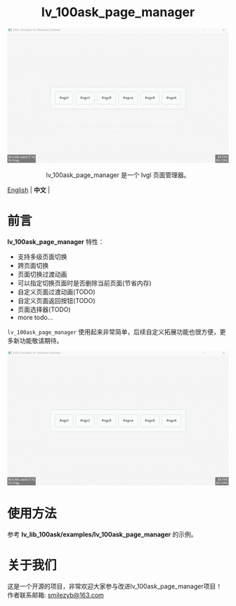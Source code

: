 
<h1 align="center"> lv_100ask_page_manager</h1>

<p align="center">
<img src="./lv_100ask_page_manager_demo.gif">
</p>
<p align="center">
lv_100ask_page_manager 是一个 lvgl 页面管理器。
</p>


[English](README.md) | **中文** |


# 前言
**lv_100ask_page_manager** 特性：

- 支持多级页面切换
- 跨页面切换
- 页面切换过渡动画
- 可以指定切换页面时是否删除当前页面(节省内存)
- 自定义页面过渡动画(TODO)
- 自定义页面返回按钮(TODO)
- 页面选择器(TODO)
- more todo...

`lv_100ask_page_manager` 使用起来非常简单，后续自定义拓展功能也很方便，更多新功能敬请期待。

![](./lv_100ask_page_manager_demo.gif)


# 使用方法

参考 **lv_lib_100ask/examples/lv_100ask_page_manager** 的示例。


# 关于我们
这是一个开源的项目，非常欢迎大家参与改进lv_100ask_page_manager项目！
作者联系邮箱: smilezyb@163.com